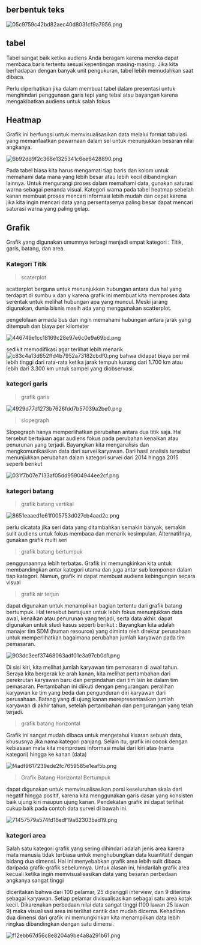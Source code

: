 ## berbentuk teks
![05c9759c42bd82aec40d8031cf9a7956.png](../../../../_resources/05c9759c42bd82aec40d8031cf9a7956.png)

## tabel
Tabel sangat baik ketika audiens Anda beragam karena mereka dapat membaca baris tertentu sesuai kepentingan masing-masing. Jika kita berhadapan dengan banyak unit pengukuran, tabel lebih memudahkan saat dibaca. 

Perlu diperhatikan jika dalam membuat tabel dalam presentasi untuk menghindari penggunaan garis tepi yang tebal atau bayangan karena mengakibatkan audiens untuk salah fokus

## Heatmap
Grafik ini berfungsi untuk memvisualisasikan data melalui format tabulasi yang memanfaatkan pewarnaan dalam sel untuk menunjukkan besaran nilai angkanya.

![6b92dd9f2c368e1325341c6ee6428890.png](../../../../_resources/6b92dd9f2c368e1325341c6ee6428890.png)

Pada tabel biasa kita harus mengamati tiap baris dan kolom untuk memahami data mana yang lebih besar atau lebih kecil dibandingkan lainnya. Untuk mengurangi proses dalam memahami data, gunakan saturasi warna sebagai penanda visual. Kategori warna pada tabel heatmap sebelah kanan membuat proses mencari informasi lebih mudah dan cepat karena jika kita ingin mencari data yang persentasenya paling besar dapat mencari saturasi warna yang paling gelap.

## Grafik
Grafik yang digunakan umumnya terbagi menjadi empat kategori : Titik, garis, batang, dan area.

### Kategori Titik
> scaterplot

scatterplot berguna untuk menunjukkan hubungan antara dua hal yang terdapat di sumbu x dan y karena grafik ini membuat kita memproses data serentak untuk melihat hubungan apa yang muncul. Meski jarang digunakan, dunia bisnis masih ada yang menggunakan scatterplot.

pengelolaan armada bus dan ingin memahami hubungan antara jarak yang ditempuh dan biaya per kilometer

![446749e1cc18169c28e97e6c0e9a69bd.png](../../../../_resources/446749e1cc18169c28e97e6c0e9a69bd.png)

sedikit memodifikasi agar terlihat lebih menarik
![c83c4a13d652ffd4b7952a73182cbdf0.png](../../../../_resources/c83c4a13d652ffd4b7952a73182cbdf0.png)
bahwa didapat  biaya per mil lebih tinggi dari rata-rata ketika jarak tempuh kurang dari 1.700 km atau lebih dari 3.300 km untuk sampel yang diobservasi.

### kategori garis

> grafik garis

![4929d77d1273b7626fdd7b57039a2be0.png](../../../../_resources/4929d77d1273b7626fdd7b57039a2be0.png)

> slopegraph

Slopegraph hanya memperlihatkan perubahan antara dua titik saja. Hal tersebut bertujuan agar audiens fokus pada perubahan kenaikan atau penurunan yang terjadi.
Bayangkan kita menganalisis dan mengkomunikasikan data dari survei karyawan. Dari hasil analisis tersebut menunjukkan perubahan dalam kategori survei dari 2014 hingga 2015 seperti berikut

![031f7b07e7133af05dd95904944ee2cf.png](../../../../_resources/031f7b07e7133af05dd95904944ee2cf.png)

### kategori batang

> grafik batang vertikal

![8651eaaed1e61f005753d027cb4aad2c.png](../../../../_resources/8651eaaed1e61f005753d027cb4aad2c.png)

perlu dicatata jika seri data yang ditambahkan semakin banyak, semakin sulit audiens untuk fokus membaca dan menarik kesimpulan. Alternatifnya, gunakan grafik multi seri

> grafik batang bertumpuk

penggunaannya lebih terbatas. Grafik ini memungkinkan kita untuk membandingkan antar kategori utama dan juga antar sub komponen dalam tiap kategori. Namun, grafik ini dapat membuat audiens kebingungan secara visual
 
 > grafik air terjun

dapat digunakan untuk menampilkan bagian tertentu dari grafik batang bertumpuk. Hal tersebut bertujuan untuk lebih fokus menunjukkan data awal, kenaikan atau penurunan yang terjadi, serta data akhir. dapat digunakan untuk studi kasus seperti berikut : Bayangkan kita adalah manajer tim SDM (human resource) yang diminta oleh direktur perusahaan untuk memperlihatkan bagaimana perubahan jumlah karyawan pada tim pemasaran.


![903dc3eef37468063adf01e3a97cb0d1.png](../../../../_resources/903dc3eef37468063adf01e3a97cb0d1.png)

Di sisi kiri, kita melihat jumlah karyawan tim pemasaran di awal tahun. Seraya kita bergerak ke arah kanan, kita melihat pertambahan dari perekrutan karyawan baru dan perpindahan dari tim lain ke dalam tim pemasaran. Pertambahan ini diikuti dengan pengurangan: peralihan karyawan ke tim yang beda dan pengunduran diri karyawan dari perusahaan. Batang yang di ujung kanan merepresentasikan jumlah karyawan di akhir tahun, setelah pertambahan dan pengurangan yang telah terjadi.

> grafik batang horizontal 

Grafik ini sangat mudah dibaca untuk mengetahui kisaran sebuah data, khususnya jika nama kategori panjang. Selain itu, grafik ini cocok dengan kebiasaan mata kita memproses informasi mulai dari kiri atas (nama kategori) hingga ke kanan (data) 

![f4adf9617239ede2fc7659585e1eaf5b.png](../../../../_resources/f4adf9617239ede2fc7659585e1eaf5b.png)

> Grafik Batang Horizontal Bertumpuk

dapat digunakan untuk memvisualisasikan porsi keseluruhan skala dari negatif hingga positif, karena kita menggunakan garis dasar yang konsisten baik ujung kiri maupun ujung kanan. Pendekatan grafik ini dapat terlihat cukup baik pada contoh data survei di bawah ini.

![71457579a574fd16edf19a62303bad19.png](../../../../_resources/71457579a574fd16edf19a62303bad19.png)

### kategori area
Salah satu kategori grafik yang sering dihindari adalah jenis area karena mata manusia tidak terbiasa untuk menghubungkan data kuantitatif dengan bidang dua dimensi. Hal ini menyebabkan grafik area lebih sulit dibaca daripada grafik-grafik sebelumnya. Untuk alasan ini, hindarilah grafik area kecuali ketika ingin memvisualisasikan data yang besaran perbedaan angkanya sangat tinggi

diceritakan bahwa dari 100 pelamar, 25 dipanggil interview, dan 9 diterima sebagai karyawan. Setiap pelamar divisualisasikan sebagai satu area kotak kecil. Dikarenakan perbedaan nilai data sangat tinggi (100 lawan 25 lawan 9) maka visualisasi area ini terlihat cantik dan mudah dicerna. Kehadiran dua dimensi dari grafik ini memungkinkan kita menampilkan data lebih ringkas dibandingkan dengan satu dimensi.

![f12ebb67d56c8e8204a9be4a8a291b61.png](../../../../_resources/f12ebb67d56c8e8204a9be4a8a291b61.png)

